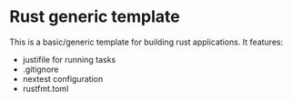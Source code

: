 # Rust generic template
This is a basic/generic template for building rust applications. It features:
- justifile for running tasks
- .gitignore
- nextest configuration
- rustfmt.toml

